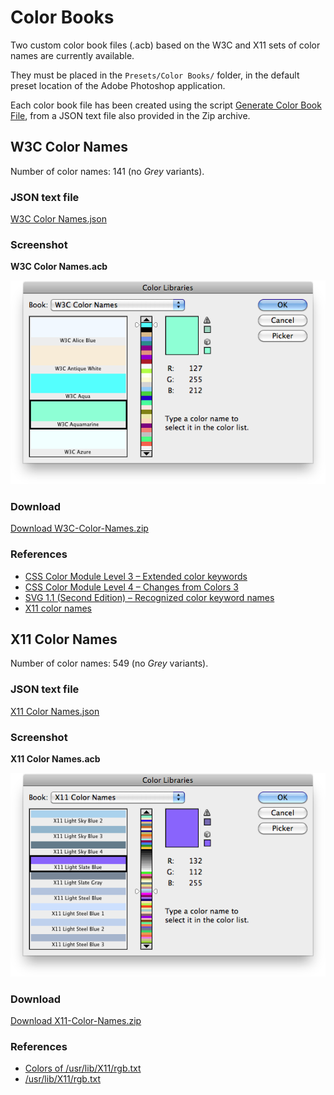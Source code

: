# Color Books

Two custom color book files (.acb) based on the W3C and X11 sets of color names are currently available.

They must be placed in the `Presets/Color Books/` folder, in the default preset location of the Adobe Photoshop application.

Each color book file has been created using the script [Generate Color Book File](/Utility-Scripts/Generate-Color-Book-File), from a JSON text file also provided in the Zip archive.

## W3C Color Names

Number of color names: 141 (no *Grey* variants).

### JSON text file

[W3C Color Names.json](W3C%20Color%20Names.json)

### Screenshot

**W3C Color Names.acb**

![W3C Color Names Color Libraries Dialog (Mac OS X)](images/W3C-Color-Names-Color-Libraries-Dialog-Mac-OS-X.png)

### Download

[Download W3C-Color-Names.zip](/Downloads/W3C-Color-Names.zip)

### References

- [CSS Color Module Level 3 – Extended color keywords](https://www.w3.org/TR/css3-color/#svg-color)
- [CSS Color Module Level 4 – Changes from Colors 3](https://www.w3.org/TR/css-color-4/#changes-from-3)
- [SVG 1.1 (Second Edition) – Recognized color keyword names](https://www.w3.org/TR/SVG/types.html#ColorKeywords)
- [X11 color names](https://en.wikipedia.org/wiki/X11_color_names)

## X11 Color Names

Number of color names: 549 (no *Grey* variants).

### JSON text file

[X11 Color Names.json](X11%20Color%20Names.json)

### Screenshot

**X11 Color Names.acb**

![X11 Color Names Color Libraries Dialog (Mac OS X)](images/X11-Color-Names-Color-Libraries-Dialog-Mac-OS-X.png)

### Download

[Download X11-Color-Names.zip](/Downloads/X11-Color-Names.zip)

### References

- [Colors of /usr/lib/X11/rgb.txt](http://www.thomas-guettler.de/rgb.txt.html)
- [/usr/lib/X11/rgb.txt](https://www.astrouw.edu.pl/~jskowron/colors-x11/rgb.html)
